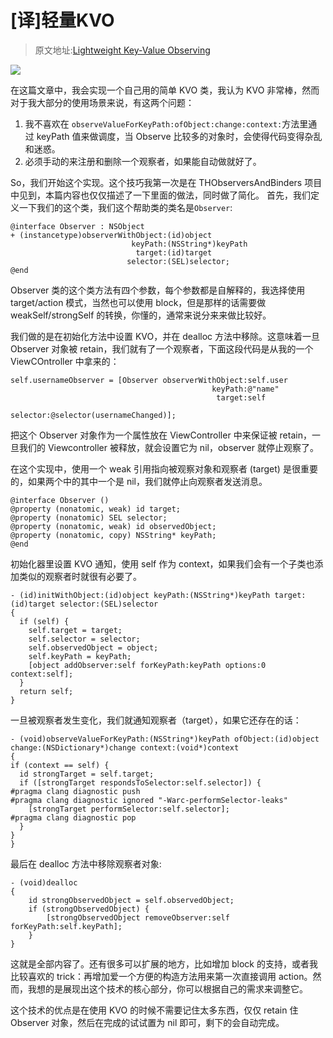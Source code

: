 # [译]轻量KVO
>原文地址:[Lightweight Key-Value Observing](http://chris.eidhof.nl/posts/lightweight-key-value-observing.html)

![](http://7xs5iw.com1.z0.glb.clouddn.com/kvo_objects_implementation.jpg)

在这篇文章中，我会实现一个自己用的简单 KVO 类，我认为 KVO 非常棒，然而对于我大部分的使用场景来说，有这两个问题：
1. 我不喜欢在 `observeValueForKeyPath:ofObject:change:context:`方法里通过 keyPath 值来做调度，当 Observe 比较多的对象时，会使得代码变得杂乱和迷惑。
2. 必须手动的来注册和删除一个观察者，如果能自动做就好了。

So，我们开始这个实现。这个技巧我第一次是在 THObserversAndBinders 项目中见到，本篇内容也仅仅描述了一下里面的做法，同时做了简化。
首先，我们定义一下我们的这个类，我们这个帮助类的类名是`Observer`:
```
@interface Observer : NSObject
+ (instancetype)observerWithObject:(id)object
                           keyPath:(NSString*)keyPath
                            target:(id)target
                          selector:(SEL)selector;
@end
```

Observer 类的这个类方法有四个参数，每个参数都是自解释的，我选择使用 target/action 模式，当然也可以使用 block，但是那样的话需要做 weakSelf/strongSelf 的转换，你懂的，通常来说分来来做比较好。

我们做的是在初始化方法中设置 KVO，并在 dealloc 方法中移除。这意味着一旦 Observer 对象被 retain，我们就有了一个观察者，下面这段代码是从我的一个 ViewCOntroller 中拿来的：
```
self.usernameObserver = [Observer observerWithObject:self.user
                                             keyPath:@"name"
                                              target:self
                                            selector:@selector(usernameChanged)];
```

把这个 Observer 对象作为一个属性放在 ViewController 中来保证被 retain，一旦我们的 Viewcontroller 被释放，就会设置它为 nil，observer 就停止观察了。

在这个实现中，使用一个 weak 引用指向被观察对象和观察者 (target) 是很重要的，如果两个中的其中一个是 nil，我们就停止向观察者发送消息。
```
@interface Observer ()
@property (nonatomic, weak) id target;
@property (nonatomic) SEL selector;
@property (nonatomic, weak) id observedObject;
@property (nonatomic, copy) NSString* keyPath;
@end
```

初始化器里设置 KVO 通知，使用 self 作为 context，如果我们会有一个子类也添加类似的观察者时就很有必要了。
```
- (id)initWithObject:(id)object keyPath:(NSString*)keyPath target:(id)target selector:(SEL)selector
{
  if (self) {
    self.target = target;
    self.selector = selector;
    self.observedObject = object;
    self.keyPath = keyPath;
    [object addObserver:self forKeyPath:keyPath options:0 context:self];
  }
  return self;
}
```
一旦被观察者发生变化，我们就通知观察者（target），如果它还存在的话：
```
- (void)observeValueForKeyPath:(NSString*)keyPath ofObject:(id)object change:(NSDictionary*)change context:(void*)context
{
if (context == self) {
  id strongTarget = self.target;
  if ([strongTarget respondsToSelector:self.selector]) {
#pragma clang diagnostic push
#pragma clang diagnostic ignored "-Warc-performSelector-leaks"
    [strongTarget performSelector:self.selector];
#pragma clang diagnostic pop
  }
}
}
```
最后在 dealloc 方法中移除观察者对象:
```
- (void)dealloc
{
    id strongObservedObject = self.observedObject;
    if (strongObservedObject) {
        [strongObservedObject removeObserver:self forKeyPath:self.keyPath];
    }
}
```
这就是全部内容了。还有很多可以扩展的地方，比如增加 block 的支持，或者我比较喜欢的 trick：再增加爱一个方便的构造方法用来第一次直接调用 action。然而，我想的是展现出这个技术的核心部分，你可以根据自己的需求来调整它。

这个技术的优点是在使用 KVO 的时候不需要记住太多东西，仅仅 retain 住 Observer 对象，然后在完成的试试置为 nil 即可，剩下的会自动完成。
